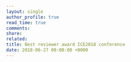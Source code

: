 ```yaml
---
layout: single
author_profile: true
read_time: true
comments: 
share: 
related: 
title: Best reviewer award ICE2018 conference
date: 2018-06-27 00:00:00 +0000
---
```

